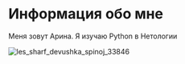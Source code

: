# Информация обо мне

Меня зовут Арина. Я изучаю Python в Нетологии 

![les_sharf_devushka_spinoj_33846](https://user-images.githubusercontent.com/116592068/200368968-04ec1b6a-2f96-409e-8d66-eb21f31bfb05.jpg)
